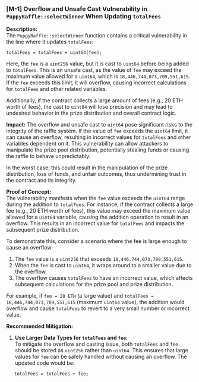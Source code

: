 ### [M-1] Overflow and Unsafe Cast Vulnerability in `PuppyRaffle::selectWinner` When Updating `totalFees`

**Description:**  
The `PuppyRaffle::selectWinner` function contains a critical vulnerability in the line where it updates `totalFees`:

```solidity
totalFees = totalFees + uint64(fee);
```

Here, the `fee` is a `uint256` value, but it is cast to `uint64` before being added to `totalFees`. This is an unsafe cast, as the value of `fee` may exceed the maximum value allowed for a `uint64`, which is `18,446,744,073,709,551,615`. If the `fee` exceeds this limit, it will overflow, causing incorrect calculations for `totalFees` and other related variables.

Additionally, if the contract collects a large amount of fees (e.g., 20 ETH worth of fees), the cast to `uint64` will lose precision and may lead to undesired behavior in the prize distribution and overall contract logic.

**Impact:**
The overflow and unsafe cast to `uint64` pose significant risks to the integrity of the raffle system. If the value of `fee` exceeds the `uint64` limit, it can cause an overflow, resulting in incorrect values for `totalFees` and other variables dependent on it. This vulnerability can allow attackers to manipulate the prize pool distribution, potentially stealing funds or causing the raffle to behave unpredictably.

In the worst case, this could result in the manipulation of the prize distribution, loss of funds, and unfair outcomes, thus undermining trust in the contract and its integrity.

**Proof of Concept:**  
The vulnerability manifests when the `fee` value exceeds the `uint64` range during the addition to `totalFees`. For instance, if the contract collects a large fee (e.g., 20 ETH worth of fees), this value may exceed the maximum value allowed for a `uint64` variable, causing the addition operation to result in an overflow. This results in an incorrect value for `totalFees` and impacts the subsequent prize distribution.

To demonstrate this, consider a scenario where the fee is large enough to cause an overflow:

1. The `fee` value is a `uint256` that exceeds `18,446,744,073,709,551,615`.
2. When the `fee` is cast to `uint64`, it wraps around to a smaller value due to the overflow.
3. The overflow causes `totalFees` to have an incorrect value, which affects subsequent calculations for the prize pool and prize distribution.

For example, if `fee = 20 ETH` (a large value) and `totalFees = 18,446,744,073,709,551,615` (maximum `uint64` value), the addition would overflow and cause `totalFees` to revert to a very small number or incorrect value.

**Recommended Mitigation:**  

1. **Use Larger Data Types for `totalFees` and `fee`:**  
   To mitigate the overflow and casting issue, both `totalFees` and `fee` should be stored as `uint256` rather than `uint64`. This ensures that large values for `fee` can be safely handled without causing an overflow. The updated code would be:

```solidity
   totalFees = totalFees + fee;
```
